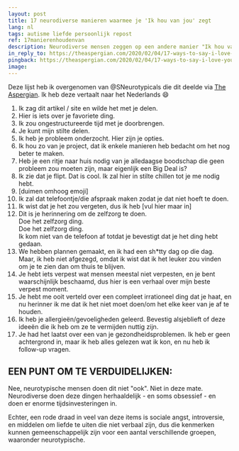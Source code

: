 ```yaml
---
layout: post
title: 17 neurodiverse manieren waarmee je 'Ik hou van jou' zegt
lang: nl
tags: autisme liefde persoonlijk repost
ref: 17manierenhoudenvan
description: Neurodiverse mensen zeggen op een andere manier "Ik hou van jou" dan neurotypische mensen. De verschillen zijn soms subtiel, maar het is belangrijk om ze te noemen.
in_reply_to: https://theaspergian.com/2020/02/04/17-ways-to-say-i-love-you-in-neurodivergent/
pingback: https://theaspergian.com/2020/02/04/17-ways-to-say-i-love-you-in-neurodivergent/
image:
---
```

Deze lijst heb ik overgenomen van @SNeurotypicals die dit deelde via [The Aspergian](https://theaspergian.com/2020/02/04/17-ways-to-say-i-love-you-in-neurodivergent/). Ik heb deze vertaalt naar het Nederlands :smile:

1. Ik zag dit artikel / site en wilde het met je delen.
2. Hier is iets over je favoriete ding.
3. Ik zou ongestructureerde tijd met je doorbrengen.
4. Je kunt mijn stilte delen.
5. Ik heb je probleem onderzocht. Hier zijn je opties.
6. Ik hou zo van je project, dat ik enkele manieren heb bedacht om het nog beter te maken.
7. Heb je een ritje naar huis nodig van je alledaagse boodschap die geen probleem zou moeten zijn, maar eigenlijk een Big Deal is?
8. Ik zie dat je flipt. Dat is cool. Ik zal hier in stilte chillen tot je me nodig hebt.
9. [duimen omhoog emoji]
10. Ik zal dat telefoontje/die afspraak maken zodat je dat niet hoeft te doen.
11. Ik wist dat je het zou vergeten, dus ik heb [vul hier maar in]
12. Dit is je herinnering om de zelfzorg te doen.<br/>
    Doe het zelfzorg ding.<br/>
    Doe het zelfzorg ding.<br/>
    Ik kom niet van de telefoon af totdat je bevestigt dat je het ding hebt gedaan.
13. We hebben plannen gemaakt, en ik had een sh*tty dag op die dag. Maar, ik heb niet afgezegd, omdat ik wist dat ik het leuker zou vinden om je te zien dan om thuis te blijven.
14. Je hebt iets verpest wat mensen meestal niet verpesten, en je bent waarschijnlijk beschaamd, dus hier is een verhaal over mijn beste verpest moment.
15. Je hebt me ooit verteld over een compleet irrationeel ding dat je haat, en nu herinner ik me dat ik het niet moet doen/om het elke keer van je af te houden.
16. Ik heb je allergieën/gevoeligheden geleerd. Bevestig alsjeblieft of deze ideeën die ik heb om ze te vermijden nuttig zijn.
17. Je had het laatst over een van je gezondheidsproblemen. Ik heb er geen achtergrond in, maar ik heb alles gelezen wat ik kon, en nu heb ik follow-up vragen.

## EEN PUNT OM TE VERDUIDELIJKEN:
Nee, neurotypische mensen doen dit niet "ook". Niet in deze mate. Neurodiverse doen deze dingen herhaaldelijk - en soms obsessief - en doen er enorme tijdsinvesteringen in.

Echter, een rode draad in veel van deze items is sociale angst, introversie, en middelen om liefde te uiten die niet verbaal zijn, dus die kenmerken kunnen gemeenschappelijk zijn voor een aantal verschillende groepen, waaronder neurotypische.

